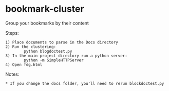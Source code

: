 bookmark-cluster
================

Group your bookmarks by their content


Steps:
	
	1) Place documents to parse in the Docs directory	
	2) Run the clustering:		
			python blogdoctest.py	
	3) In the main project directory run a python server:	
			python -m SimpleHTTPServer	
	4) Open fdg.html	

Notes: 

	* If you change the docs folder, you'll need to rerun blockdoctest.py
